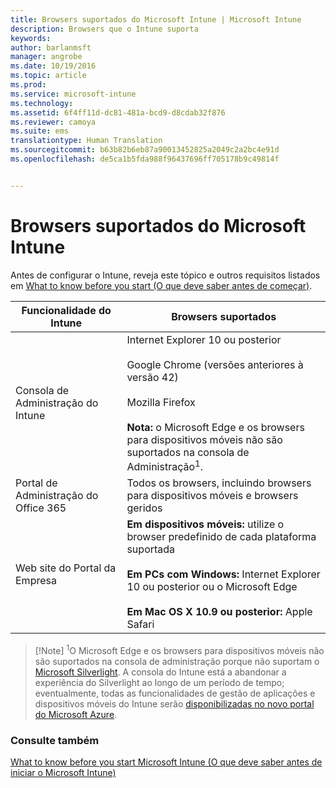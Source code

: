 ```yaml
---
title: Browsers suportados do Microsoft Intune | Microsoft Intune
description: Browsers que o Intune suporta
keywords: 
author: barlanmsft
manager: angrobe
ms.date: 10/19/2016
ms.topic: article
ms.prod: 
ms.service: microsoft-intune
ms.technology: 
ms.assetid: 6f4ff11d-dc81-481a-bcd9-d8cdab32f876
ms.reviewer: camoya
ms.suite: ems
translationtype: Human Translation
ms.sourcegitcommit: b63b82b6eb87a90013452825a2049c2a2bc4e91d
ms.openlocfilehash: de5ca1b5fda988f96437696ff705178b9c49814f


---
```


# Browsers suportados do Microsoft Intune

Antes de configurar o Intune, reveja este tópico e outros requisitos listados em [What to know before you start (O que deve saber antes de começar)](what-to-know-before-you-start-microsoft-intune.md).

|Funcionalidade do Intune |Browsers suportados|
|---------|---------|
|Consola de Administração do Intune     |  Internet Explorer 10 ou posterior<br /><br />Google Chrome (versões anteriores à versão 42)<br /><br />Mozilla Firefox <br /><br />**Nota:** o Microsoft Edge e os browsers para dispositivos móveis não são suportados na consola de Administração<sup>1</sup>.                      
|Portal de Administração do Office 365     |Todos os browsers, incluindo browsers para dispositivos móveis e browsers geridos  |
|Web site do Portal da Empresa     |**Em dispositivos móveis:** utilize o browser predefinido de cada plataforma suportada   <br /><br />**Em PCs com Windows:** Internet Explorer 10 ou posterior ou o Microsoft Edge<br /><br />**Em Mac OS X 10.9 ou posterior:** Apple Safari    |

> [!Note] <sup>1</sup>O Microsoft Edge e os browsers para dispositivos móveis não são suportados na consola de administração porque não suportam o [Microsoft Silverlight](https://msdn.microsoft.com/en-us/library/cc838158(v=vs.95).aspx). A consola do Intune está a abandonar a experiência do Silverlight ao longo de um período de tempo; eventualmente, todas as funcionalidades de gestão de aplicações e dispositivos móveis do Intune serão [disponibilizadas no novo portal do Microsoft Azure](https://blogs.technet.microsoft.com/enterprisemobility/2015/11/17/enhancing-managed-mobile-productivity/).

### Consulte também
[What to know before you start Microsoft Intune (O que deve saber antes de iniciar o Microsoft Intune)](what-to-know-before-you-start-microsoft-intune.md)



<!--HONumber=Oct16_HO3-->


